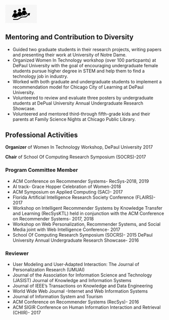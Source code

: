 
<img src="/images/ac1.png" width="100" />

## Mentoring and Contribution to Diversity

- Guided two graduate students in their research projects, writing papers and presenting their work at University of Notre Dame.
- Organized Women In Technology workshop (over 100 particpants) at DePaul University with the goal of encouraging undergraduate female students pursue higher degree in STEM and help them to find a technology job in industry.
- Worked with both graduate and undergraduate students to implement a recommendation model for Chicago City of Learning at DePaul University.
- Volunteered to review and evaluate three posters by undergraduate students at DePual University Annual Undergraduate Research Showcase.
- Volunteered and mentored third-through fifth-grade kids and their parents at Family Science Nights at Chicago Public Library.

## Professional Activities

**Organizer** of Women In Technology Workshop, DePaul University 2017

**Chair** of School Of Computing Research Symposium (SOCRS)-2017

### Program Committee Member
- ACM Conference on Recommender Systems- RecSys-2018, 2019
- AI track- Grace Hopper Celebration of Women-2018
- ACM Symposium on Applied Computing (SAC)- 2017
- Florida Artificial Intelligence Research Society Conference (FLAIRS)- 2017
- Workshop on Intelligent Recommender Systems by Knowledge Transfer and Learning (RecSysKTL) held in conjunction with the ACM Conference on Recommender Systems- 2017, 2018
- Workshop on Web Personalization, Recommender Systems, and Social Media joint with Web Intelligence Conference- 2017
- School Of Computing Research Symposium (SOCRS)- 2015 DePaul University Annual Undergraduate Research Showcase- 2016

### Reviewer
- User Modeling and User-Adapted Interaction: The Journal of Personalization Research (UMUAI)
- Journal of the Association for Information Science and Technology (JASIST) Journal of Knowledge and Information Systems
- Journal of IEEE’s Transactions on Knowledge and Data Engineering
- World Wide Web Journal -Internet and Web Information Systems
- Journal of Information System and Tourism
- ACM Conference on Recommender Systems (RecSys)- 2016
- ACM SIGIR Conference on Human Information Interaction and Retrieval (CHIIR)- 2017

  
